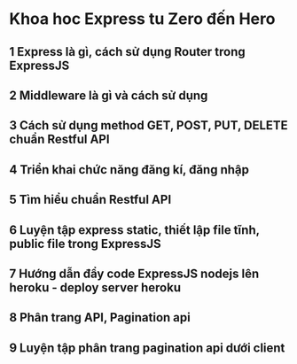 # Khoa hoc Express tu Zero đến Hero

## 1 Express là gì, cách sử dụng Router trong ExpressJS

## 2 Middleware là gì và cách sử dụng

## 3 Cách sử dụng method GET, POST, PUT, DELETE chuẩn Restful API 

## 4 Triển khai chức năng đăng kí, đăng nhập 

## 5 Tìm hiểu chuẩn Restful API

## 6 Luyện tập express static, thiết lập file tĩnh, public file trong ExpressJS 

## 7 Hướng dẫn đẩy code ExpressJS nodejs lên heroku - deploy server heroku

## 8 Phân trang API, Pagination api

## 9 Luyện tập phân trang pagination api dưới client
